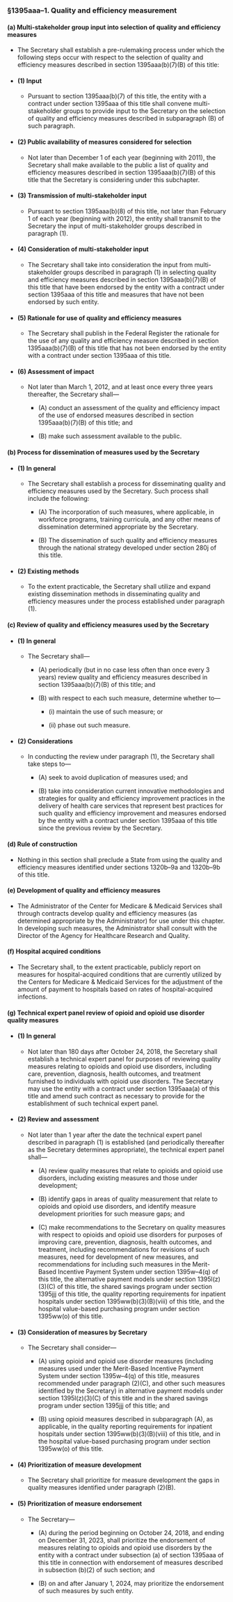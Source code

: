 ### §1395aaa–1. Quality and efficiency measurement
#### (a) Multi-stakeholder group input into selection of quality and efficiency measures
* The Secretary shall establish a pre-rulemaking process under which the following steps occur with respect to the selection of quality and efficiency measures described in section 1395aaa(b)(7)(B) of this title:

* #### (1) Input
  * Pursuant to section 1395aaa(b)(7) of this title, the entity with a contract under section 1395aaa of this title shall convene multi-stakeholder groups to provide input to the Secretary on the selection of quality and efficiency measures described in subparagraph (B) of such paragraph.

* #### (2) Public availability of measures considered for selection
  * Not later than December 1 of each year (beginning with 2011), the Secretary shall make available to the public a list of quality and efficiency measures described in section 1395aaa(b)(7)(B) of this title that the Secretary is considering under this subchapter.

* #### (3) Transmission of multi-stakeholder input
  * Pursuant to section 1395aaa(b)(8) of this title, not later than February 1 of each year (beginning with 2012), the entity shall transmit to the Secretary the input of multi-stakeholder groups described in paragraph (1).

* #### (4) Consideration of multi-stakeholder input
  * The Secretary shall take into consideration the input from multi-stakeholder groups described in paragraph (1) in selecting quality and efficiency measures described in section 1395aaa(b)(7)(B) of this title that have been endorsed by the entity with a contract under section 1395aaa of this title and measures that have not been endorsed by such entity.

* #### (5) Rationale for use of quality and efficiency measures
  * The Secretary shall publish in the Federal Register the rationale for the use of any quality and efficiency measure described in section 1395aaa(b)(7)(B) of this title that has not been endorsed by the entity with a contract under section 1395aaa of this title.

* #### (6) Assessment of impact
  * Not later than March 1, 2012, and at least once every three years thereafter, the Secretary shall—

    * (A) conduct an assessment of the quality and efficiency impact of the use of endorsed measures described in section 1395aaa(b)(7)(B) of this title; and

    * (B) make such assessment available to the public.

#### (b) Process for dissemination of measures used by the Secretary
* #### (1) In general
  * The Secretary shall establish a process for disseminating quality and efficiency measures used by the Secretary. Such process shall include the following:

    * (A) The incorporation of such measures, where applicable, in workforce programs, training curricula, and any other means of dissemination determined appropriate by the Secretary.

    * (B) The dissemination of such quality and efficiency measures through the national strategy developed under section 280j of this title.

* #### (2) Existing methods
  * To the extent practicable, the Secretary shall utilize and expand existing dissemination methods in disseminating quality and efficiency measures under the process established under paragraph (1).

#### (c) Review of quality and efficiency measures used by the Secretary
* #### (1) In general
  * The Secretary shall—

    * (A) periodically (but in no case less often than once every 3 years) review quality and efficiency measures described in section 1395aaa(b)(7)(B) of this title; and

    * (B) with respect to each such measure, determine whether to—

      * (i) maintain the use of such measure; or

      * (ii) phase out such measure.

* #### (2) Considerations
  * In conducting the review under paragraph (1), the Secretary shall take steps to—

    * (A) seek to avoid duplication of measures used; and

    * (B) take into consideration current innovative methodologies and strategies for quality and efficiency improvement practices in the delivery of health care services that represent best practices for such quality and efficiency improvement and measures endorsed by the entity with a contract under section 1395aaa of this title since the previous review by the Secretary.

#### (d) Rule of construction
* Nothing in this section shall preclude a State from using the quality and efficiency measures identified under sections 1320b–9a and 1320b–9b of this title.

#### (e) Development of quality and efficiency measures
* The Administrator of the Center for Medicare & Medicaid Services shall through contracts develop quality and efficiency measures (as determined appropriate by the Administrator) for use under this chapter. In developing such measures, the Administrator shall consult with the Director of the Agency for Healthcare Research and Quality.

#### (f) Hospital acquired conditions
* The Secretary shall, to the extent practicable, publicly report on measures for hospital-acquired conditions that are currently utilized by the Centers for Medicare & Medicaid Services for the adjustment of the amount of payment to hospitals based on rates of hospital-acquired infections.

#### (g) Technical expert panel review of opioid and opioid use disorder quality measures
* #### (1) In general
  * Not later than 180 days after October 24, 2018, the Secretary shall establish a technical expert panel for purposes of reviewing quality measures relating to opioids and opioid use disorders, including care, prevention, diagnosis, health outcomes, and treatment furnished to individuals with opioid use disorders. The Secretary may use the entity with a contract under section 1395aaa(a) of this title and amend such contract as necessary to provide for the establishment of such technical expert panel.

* #### (2) Review and assessment
  * Not later than 1 year after the date the technical expert panel described in paragraph (1) is established (and periodically thereafter as the Secretary determines appropriate), the technical expert panel shall—

    * (A) review quality measures that relate to opioids and opioid use disorders, including existing measures and those under development;

    * (B) identify gaps in areas of quality measurement that relate to opioids and opioid use disorders, and identify measure development priorities for such measure gaps; and

    * (C) make recommendations to the Secretary on quality measures with respect to opioids and opioid use disorders for purposes of improving care, prevention, diagnosis, health outcomes, and treatment, including recommendations for revisions of such measures, need for development of new measures, and recommendations for including such measures in the Merit-Based Incentive Payment System under section 1395w–4(q) of this title, the alternative payment models under section 1395l(z)(3)(C) of this title, the shared savings program under section 1395jjj of this title, the quality reporting requirements for inpatient hospitals under section 1395ww(b)(3)(B)(viii) of this title, and the hospital value-based purchasing program under section 1395ww(o) of this title.

* #### (3) Consideration of measures by Secretary
  * The Secretary shall consider—

    * (A) using opioid and opioid use disorder measures (including measures used under the Merit-Based Incentive Payment System under section 1395w–4(q) of this title, measures recommended under paragraph (2)(C), and other such measures identified by the Secretary) in alternative payment models under section 1395l(z)(3)(C) of this title and in the shared savings program under section 1395jjj of this title; and

    * (B) using opioid measures described in subparagraph (A), as applicable, in the quality reporting requirements for inpatient hospitals under section 1395ww(b)(3)(B)(viii) of this title, and in the hospital value-based purchasing program under section 1395ww(o) of this title.

* #### (4) Prioritization of measure development
  * The Secretary shall prioritize for measure development the gaps in quality measures identified under paragraph (2)(B).

* #### (5) Prioritization of measure endorsement
  * The Secretary—

    * (A) during the period beginning on October 24, 2018, and ending on December 31, 2023, shall prioritize the endorsement of measures relating to opioids and opioid use disorders by the entity with a contract under subsection (a) of section 1395aaa of this title in connection with endorsement of measures described in subsection (b)(2) of such section; and

    * (B) on and after January 1, 2024, may prioritize the endorsement of such measures by such entity.